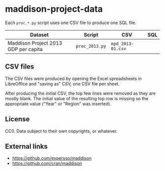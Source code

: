 # maddison-project-data

Each `proc_*.py` script uses one CSV file to produce one SQL file.

|Dataset|Script|CSV|SQL|
|-------|------|---|---|
|Maddison Project 2013 GDP per capita|`proc_2013.py`|`mpd_2013-01.csv`||

## CSV files

The CSV files were produced by opening the Excel spreadsheets in LibreOffice
and "saving as" CSV, one CSV file per sheet.

After producing the initial CSV, the top few lines were removed as they are
mostly blank. The initial value of the resulting top row is missing so the
appropriate value ("Year" or "Region" was inserted).

## License

CC0.
Data subject to their own copyrights, or whatever.

## External links

- https://github.com/expersso/maddison
- https://github.com/cran/maddison
